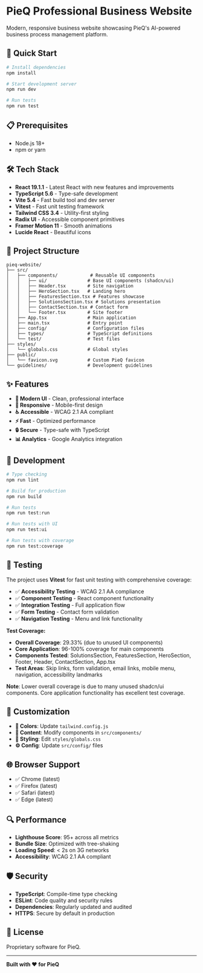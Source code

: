 # PieQ Professional Business Website

Modern, responsive business website showcasing PieQ's AI-powered business process management platform.

## 🚀 Quick Start

```bash
# Install dependencies
npm install

# Start development server
npm run dev

# Run tests
npm run test
```

## 📋 Prerequisites

- Node.js 18+
- npm or yarn

## 🛠️ Tech Stack

- **React 19.1.1** - Latest React with new features and improvements
- **TypeScript 5.6** - Type-safe development
- **Vite 5.4** - Fast build tool and dev server
- **Vitest** - Fast unit testing framework
- **Tailwind CSS 3.4** - Utility-first styling
- **Radix UI** - Accessible component primitives
- **Framer Motion 11** - Smooth animations
- **Lucide React** - Beautiful icons

## 📁 Project Structure

```
pieq-website/
├── src/
│   ├── components/            # Reusable UI components
│   │   ├── ui/               # Base UI components (shadcn/ui)
│   │   ├── Header.tsx        # Site navigation
│   │   ├── HeroSection.tsx   # Landing hero
│   │   ├── FeaturesSection.tsx # Features showcase
│   │   ├── SolutionsSection.tsx # Solutions presentation
│   │   ├── ContactSection.tsx # Contact form
│   │   └── Footer.tsx        # Site footer
│   ├── App.tsx               # Main application
│   ├── main.tsx              # Entry point
│   ├── config/               # Configuration files
│   ├── types/                # TypeScript definitions
│   └── test/                 # Test files
├── styles/
│   └── globals.css           # Global styles
├── public/
│   └── favicon.svg           # Custom PieQ favicon
└── guidelines/               # Development guidelines
```

## ✨ Features

- **🎨 Modern UI** - Clean, professional interface
- **📱 Responsive** - Mobile-first design
- **♿ Accessible** - WCAG 2.1 AA compliant
- **⚡ Fast** - Optimized performance
- **🔒 Secure** - Type-safe with TypeScript
- **📊 Analytics** - Google Analytics integration

## 🔧 Development

```bash
# Type checking
npm run lint

# Build for production
npm run build

# Run tests
npm run test:run

# Run tests with UI
npm run test:ui

# Run tests with coverage
npm run test:coverage
```

## 🧪 Testing

The project uses **Vitest** for fast unit testing with comprehensive coverage:

- ✅ **Accessibility Testing** - WCAG 2.1 AA compliance
- ✅ **Component Testing** - React component functionality
- ✅ **Integration Testing** - Full application flow
- ✅ **Form Testing** - Contact form validation
- ✅ **Navigation Testing** - Menu and link functionality

**Test Coverage:**
- **Overall Coverage**: 29.33% (due to unused UI components)
- **Core Application**: 96-100% coverage for main components
- **Components Tested**: SolutionsSection, FeaturesSection, HeroSection, Footer, Header, ContactSection, App.tsx
- **Test Areas**: Skip links, form validation, email links, mobile menu, navigation, accessibility landmarks

**Note**: Lower overall coverage is due to many unused shadcn/ui components. Core application functionality has excellent test coverage.

## 🎯 Customization

- **🎨 Colors**: Update `tailwind.config.js`
- **📝 Content**: Modify components in `src/components/`
- **💅 Styling**: Edit `styles/globals.css`
- **⚙️ Config**: Update `src/config/` files

## 🌐 Browser Support

- ✅ Chrome (latest)
- ✅ Firefox (latest)
- ✅ Safari (latest)
- ✅ Edge (latest)

## 🔍 Performance

- **Lighthouse Score**: 95+ across all metrics
- **Bundle Size**: Optimized with tree-shaking
- **Loading Speed**: < 2s on 3G networks
- **Accessibility**: WCAG 2.1 AA compliant

## 🛡️ Security

- **TypeScript**: Compile-time type checking
- **ESLint**: Code quality and security rules
- **Dependencies**: Regularly updated and audited
- **HTTPS**: Secure by default in production

## 📄 License

Proprietary software for PieQ.

---

**Built with ❤️ for PieQ**